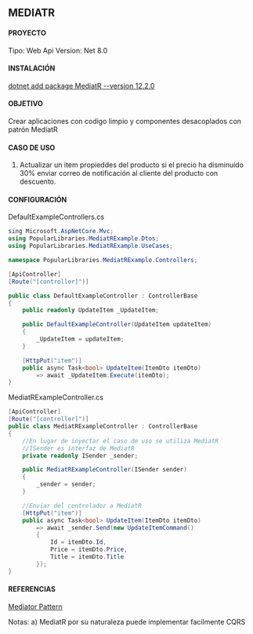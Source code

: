 ## MEDIATR

#### PROYECTO
Tipo: Web Api
Version: Net 8.0

#### INSTALACIÓN
[dotnet add package MediatR --version 12.2.0](https://www.nuget.org/packages/MediatR/#supportedframeworks-body-tab)



#### OBJETIVO
Crear aplicaciones con codigo limpio y componentes desacoplados con patrón MediatR 



#### CASO DE USO
1. Actualizar un item propieddes del producto si el precio ha disminuido 30% enviar correo de notificación al cliente del producto con descuento. 


   
#### CONFIGURACIÓN

DefaultExampleControllers.cs
```csharp
sing Microsoft.AspNetCore.Mvc;
using PopularLibraries.MediatRExample.Dtos;
using PopularLibraries.MediatRExample.UseCases;

namespace PopularLibraries.MediatRExample.Controllers;

[ApiController]
[Route("[controller]")]

public class DefaultExampleController : ControllerBase
{
    public readonly UpdateItem _UpdateItem;

    public DefaultExampleController(UpdateItem updateItem)
    {
        _UpdateItem = updateItem;
    }

    [HttpPut("item")]
    public async Task<bool> UpdateItem(ItemDto itemDto)
        => await _UpdateItem.Execute(itemDto);
}

```



MediatRExampleController.cs
```csharp
[ApiController]
[Route("[controller]")]
public class MediatRExampleController : ControllerBase
{
    //En lugar de inyectar el caso de uso se utiliza MediatR
    //ISender es interfaz de MediatR
    private readonly ISender _sender;

    public MediatRExampleController(ISender sender)
    {
        _sender = sender;
    }

    //Enviar del controlador a MediatR
    [HttpPut("item")]
    public async Task<bool> UpdateItem(ItemDto itemDto)
        => await _sender.Send(new UpdateItemCommand()
        {
            Id = itemDto.Id,
            Price = itemDto.Price,
            Title = itemDto.Title
        });
}

```


#### REFERENCIAS
[Mediator Pattern](https://refactoring.guru/es/design-patterns/mediator)



Notas:
a) MediatR por su naturaleza puede implementar facilmente CQRS
